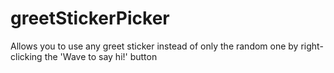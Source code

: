 # greetStickerPicker

Allows you to use any greet sticker instead of only the random one by right-clicking the 'Wave to say hi!' button